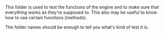 This folder is used to test the functions of the engine and to make sure that everything works
as they're supposed to. This also may be useful to know
how to use certain functions (methods).

The folder names should be enough to tell you what's kind of test it is.